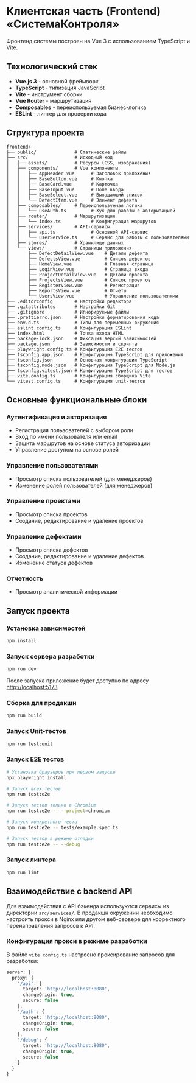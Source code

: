 # Клиентская часть (Frontend) «СистемаКонтроля»

Фронтенд системы построен на Vue 3 с использованием TypeScript и Vite.

## Технологический стек

- **Vue.js 3** - основной фреймворк
- **TypeScript** - типизация JavaScript
- **Vite** - инструмент сборки
- **Vue Router** - маршрутизация
- **Composables** - переиспользуемая бизнес-логика
- **ESLint** - линтер для проверки кода

## Структура проекта

```
frontend/
├── public/              # Статические файлы
├── src/                 # Исходный код
│   ├── assets/          # Ресурсы (CSS, изображения)
│   ├── components/      # Vue компоненты
│   │   ├── AppHeader.vue      # Заголовок приложения
│   │   ├── BaseButton.vue     # Кнопка
│   │   ├── BaseCard.vue       # Карточка
│   │   ├── BaseInput.vue      # Поле ввода
│   │   ├── BaseSelect.vue     # Выпадающий список
│   │   └── DefectItem.vue     # Элемент дефекта
│   ├── composables/     # Переиспользуемая логика
│   │   └── useAuth.ts         # Хук для работы с авторизацией
│   ├── router/          # Маршрутизация
│   │   └── index.ts           # Конфигурация маршрутов
│   ├── services/        # API-сервисы
│   │   ├── api.ts             # Основной API-сервис
│   │   └── userService.ts     # Сервис для работы с пользователями
│   ├── stores/          # Хранилище данных
│   └── views/           # Страницы приложения
│       ├── DefectDetailView.vue    # Детали дефекта
│       ├── DefectsView.vue         # Список дефектов
│       ├── HomeView.vue            # Главная страница
│       ├── LoginView.vue           # Страница входа
│       ├── ProjectDetailView.vue   # Детали проекта
│       ├── ProjectsView.vue        # Список проектов
│       ├── RegisterView.vue        # Регистрация
│       ├── ReportsView.vue         # Отчеты
│       └── UsersView.vue           # Управление пользователями
├── .editorconfig        # Настройки редактора
├── .gitattributes       # Настройки Git
├── .gitignore           # Игнорируемые файлы
├── .prettierrc.json     # Настройки форматирования кода
├── env.d.ts             # Типы для переменных окружения
├── eslint.config.ts     # Конфигурация ESLint
├── index.html           # Точка входа HTML
├── package-lock.json    # Фиксация версий зависимостей
├── package.json         # Зависимости и скрипты
├── playwright.config.ts # Конфигурация E2E тестов
├── tsconfig.app.json    # Конфигурация TypeScript для приложения
├── tsconfig.json        # Основная конфигурация TypeScript
├── tsconfig.node.json   # Конфигурация TypeScript для Node.js
├── tsconfig.vitest.json # Конфигурация TypeScript для тестов
├── vite.config.ts       # Конфигурация сборщика Vite
└── vitest.config.ts     # Конфигурация unit-тестов
```

## Основные функциональные блоки

### Аутентификация и авторизация
- Регистрация пользователей с выбором роли
- Вход по имени пользователя или email
- Защита маршрутов на основе статуса авторизации
- Управление доступом на основе ролей

### Управление пользователями
- Просмотр списка пользователей (для менеджеров)
- Изменение ролей пользователей (для менеджеров)

### Управление проектами
- Просмотр списка проектов
- Создание, редактирование и удаление проектов

### Управление дефектами
- Просмотр списка дефектов
- Создание, редактирование и удаление дефектов
- Изменение статуса дефектов

### Отчетность
- Просмотр аналитической информации

## Запуск проекта

### Установка зависимостей

```bash
npm install
```

### Запуск сервера разработки

```bash
npm run dev
```

После запуска приложение будет доступно по адресу [http://localhost:5173](http://localhost:5173)

### Сборка для продакшн

```bash
npm run build
```

### Запуск Unit-тестов

```bash
npm run test:unit
```

### Запуск E2E тестов

```bash
# Установка браузеров при первом запуске
npx playwright install

# Запуск всех тестов
npm run test:e2e

# Запуск тестов только в Chromium
npm run test:e2e -- --project=chromium

# Запуск конкретного теста
npm run test:e2e -- tests/example.spec.ts

# Запуск тестов в режиме отладки
npm run test:e2e -- --debug
```

### Запуск линтера

```bash
npm run lint
```

## Взаимодействие с backend API

Для взаимодействия с API бэкенда используются сервисы из директории `src/services/`. В продакшн окружении необходимо настроить прокси в Nginx или другом веб-сервере для корректного перенаправления запросов к API.

### Конфигурация прокси в режиме разработки

В файле `vite.config.ts` настроено проксирование запросов для разработки:

```typescript
server: {
  proxy: {
    '/api': {
      target: 'http://localhost:8080',
      changeOrigin: true,
      secure: false
    },
    '/auth': {
      target: 'http://localhost:8080',
      changeOrigin: true,
      secure: false
    },
    '/debug': {
      target: 'http://localhost:8080',
      changeOrigin: true,
      secure: false
    }
  }
}
```